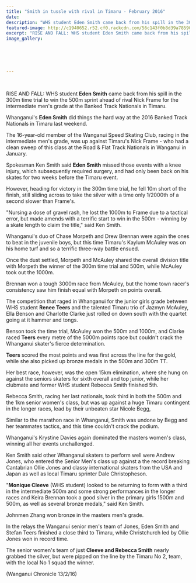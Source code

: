 ```yaml
---
title: "Smith in tussle with rival in Timaru - February 2016"
date: 
description: "WHS student Eden Smith came back from his spill in the 300m time trial to win the 500m sprint ahead of rival Nick Frame for the intermediate men's grade at the Banked Track Nationals in Timaru."
featured-image: http://c1940652.r52.cf0.rackcdn.com/56c143f0b8d39a7859000da1/Eden-Smith,-speed-skating-13.2.16.jpg
excerpt: "RISE AND FALL: WHS student Eden Smith came back from his spill in the 300m time trial to win the 500m sprint ahead of rival Nick Frame for the intermediate men's grade at the Banked Track Nationals in Timaru, Wanganui Chronicle article on 13/2/16..."
image_gallery:
    
    
    
    
    
---
```


<p>&nbsp;</p>
<p>RISE AND FALL: WHS student <strong>Eden Smith</strong> came back from his spill in the 300m time trial to win the 500m sprint ahead of rival Nick Frame for the intermediate men's grade at the Banked Track Nationals in Timaru.</p>
<p>Whanganui's <strong>Eden Smith</strong> did things the hard way at the 2016 Banked Track Nationals in Timaru last weekend.</p>
<p>The 16-year-old member of the Wanganui Speed Skating Club, racing in the intermediate men's grade, was up against Timaru's Nick Frame - who had a clean sweep of this class at the Road &amp; Flat Track Nationals in Wanganui in January.</p>
<p>Spokesman Ken Smith said <strong>Eden Smith</strong> missed those events with a knee injury, which subsequently required surgery, and had only been back on his skates for two weeks before the Timaru event.</p>
<p>However, heading for victory in the 300m time trial, he fell 10m short of the finish, still sliding across to take the silver with a time only 1/2000th of a second slower than Frame's.</p>
<p>"Nursing a dose of gravel rash, he lost the 1000m to Frame due to a tactical error, but made amends with a terrific start to win in the 500m - winning by a skate length to claim the title," said Ken Smith.</p>
<p>Whanganui's duo of Chase Morpeth and Drew Brennan were again the ones to beat in the juvenile boys, but this time Timaru's Kaylum McAuley was on his home turf and so a terrific three-way battle ensued.</p>
<p>Once the dust settled, Morpeth and McAuley shared the overall division title with Morpeth the winner of the 300m time trial and 500m, while McAuley took out the 1000m.</p>
<p>Brennan won a tough 3000m race from McAuley, but the home town racer's consistency saw him finish equal with Morpeth on points overall.</p>
<p>The competition that raged in Whanganui for the junior girls grade between WHS student <strong>Renee Teers</strong> and the talented Timaru trio of Jazmyn McAuley, Ella Benson and Charlotte Clarke just rolled on down south with the quartet going at it hammer and tongs.</p>
<p>Benson took the time trial, McAuley won the 500m and 1000m, and Clarke raced <strong>Teers</strong> every metre of the 5000m points race but couldn't crack the Whanganui skater's fierce determination.</p>
<p><strong>Teers</strong> scored the most points and was first across the line for the gold, while she also picked up bronze medals in the 500m and 300m TT.</p>
<p>Her best race, however, was the open 15km elimination, where she hung on against the seniors skaters for sixth overall and top junior, while her clubmate and former WHS student Rebecca Smith finished 5th.</p>
<p>Rebecca Smith, racing her last nationals, took third in both the 500m and the 1km senior women's class, but was up against a huge Timaru contingent in the longer races, lead by their unbeaten star Nicole Begg,</p>
<p>Similar to the marathon race in Whanganui, Smith was undone by Begg and her teammates tactics, and this time couldn't crack the podium.</p>
<p>Whanganui's Krystine Davies again dominated the masters women's class, winning all her events unchallenged.</p>
<p>Ken Smith said other Whanganui skaters to perform well were Andrew Jones, who entered the Senior Men's class up against a the record breaking Cantabrian Ollie Jones and classy international skaters from the USA and Japan as well as local Timaru sprinter Dale Christopheson.</p>
<p>"<strong>Monique Cleeve</strong> <span>(WHS student)&nbsp;</span>looked to be returning to form with a third in the intermediate 500m and some strong performances in the longer races and Keira Brennan took a good silver in the primary girls 1500m and 500m, as well as several bronze medals," said Ken Smith.</p>
<p>Johnmen Zhang won bronze in the masters men's grade.</p>
<p>In the relays the Wanganui senior men's team of Jones, Eden Smith and Stefan Teers finished a close third to Timaru, while Christchurch led by Ollie Jones won in record time.</p>
<p>The senior women's team of just <strong>Cleeve and Rebecca Smith</strong> nearly grabbed the silver, but were pipped on the line by the Timaru No 2, team, with the local No 1 squad the winner.</p>
<p><span>(Wanganui Chronicle 13/2/16)</span></p>

